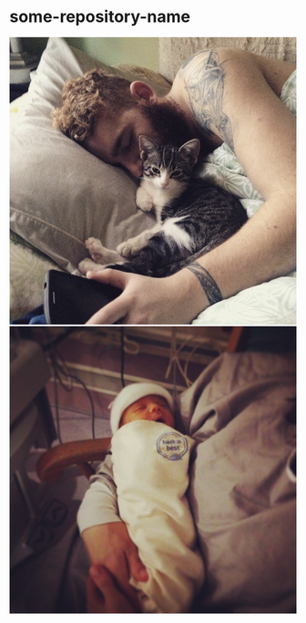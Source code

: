 # some-repository-name

![image info](./0E58DA7B-3B29-407B-B4D0-DBF1EDA93D97_1_105_c.jpeg)
![image info](./F1E7BE28-CB8E-45A7-80EB-D9299D855288_1_105_c.jpeg)

